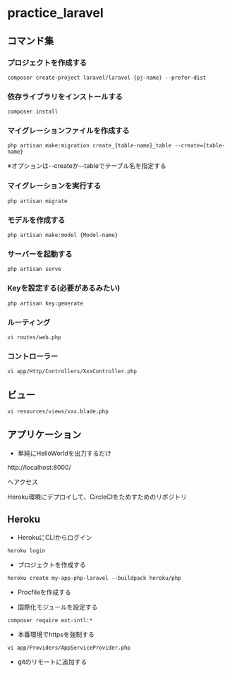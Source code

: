 # practice_laravel

## コマンド集

### プロジェクトを作成する

```
composer create-project laravel/laravel {pj-name} --prefer-dist
```
### 依存ライブラリをインストールする

```
composer install
```
### マイグレーションファイルを作成する

```
php artisan make:migration create_{table-name}_table --create={table-name}
```
※オプションは--createか--tableでテーブル名を指定する

### マイグレーションを実行する

```
php artisan migrate
```

### モデルを作成する

```
php artisan make:model {Model-name}
```

### サーバーを起動する

```
php artisan serve
```

### Keyを設定する(必要があるみたい)

```
php artisan key:generate
```

### ルーティング

```
vi routes/web.php
```

### コントローラー

```
vi app/Http/Controllers/XxxController.php
```

## ビュー

```
vi resources/views/xxx.blade.php
```

## アプリケーション
* 単純にHelloWorldを出力するだけ

http://localhost:8000/

へアクセス

Heroku環境にデプロイして、CircleCIをためすためのリポジトリ


## Heroku
* HerokuにCLIからログイン

```
heroku login
```

* プロジェクトを作成する

```
heroku create my-app-php-laravel --buildpack heroku/php
```
* Procfileを作成する

* 国際化モジュールを設定する

```
composer require ext-intl:*
```

* 本番環境でhttpsを強制する

```
vi app/Providers/AppServiceProvider.php
```

* gitのリモートに追加する

```
```
